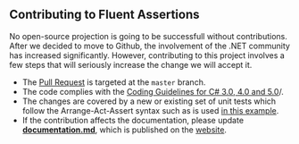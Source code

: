 Contributing to Fluent Assertions
-----------

No open-source projection is going to be successfull without contributions. After we decided to move to Github, the involvement of the .NET community has increased significantly. However, contributing to this project involves a few steps that will seriously increase the change we will accept it.

* The [Pull Request](https://help.github.com/articles/using-pull-requests) is targeted at the `master` branch.
* The code complies with the [Coding Guidelines for C# 3.0, 4.0 and 5.0](http://csharpguidelines.codeplex.com/)/. 
* The changes are covered by a new or existing set of unit tests which follow the Arrange-Act-Assert syntax such as is used [in this example](https://github.com/fluentassertions/fluentassertions/blob/daaf35b9b59b622c96d0c034e8972a020b2bee55/Tests/FluentAssertions.Shared.Specs/BasicEquivalencySpecs.cs#L33). 
* If the contribution affects the documentation, please update [**documentation.md**](https://github.com/fluentassertions/fluentassertions/blob/master/docs/documentation.md), which is published on the [website](http://fluentassertions.com/documentation.html).
